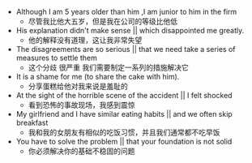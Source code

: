 - Although I am 5 years older than him ,I am junior to him in the firm
	- 尽管我比他大五岁，但是我在公司的等级比他低
- His explanation didn't make sense || which disappointed me greatly.
	- 他的解释没有道理，这让我非常失望
- The disagreements are so serious || that we need take a series of measures to settle them
	- 这个分歧 很严重 我们需要制定一系列的措施解决它
- It is a shame for me (to share the cake with him).
	- 分享蛋糕给他对我来说是羞耻的
- At the sight of the horrible scene of the accident || I felt shocked
	- 看到恐怖的事故现场，我感到震惊
- My girlfriend and I have similar eating habits || and we often skip breakfast
	- 我和我的女朋友有相似的吃饭习惯，并且我们通常都不吃早饭
- You have to solve the problem || that your foundation is not solid
	- 你必须解决你的基础不稳固的问题